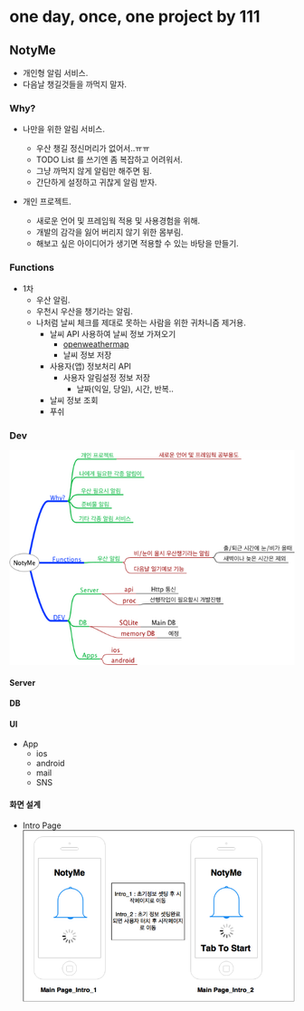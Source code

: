 # one day, once, one project by 111

## NotyMe
- 개인형 알림 서비스.
- 다음날 챙길것들을 까먹지 말자.


### Why?

- 나만을 위한 알림 서비스.
    - 우산 챙길 정신머리가 없어서..ㅠㅠ
    - TODO List 를 쓰기엔 좀 복잡하고 어려워서.
    - 그냥 까먹지 않게 알림만 해주면 됨.
    - 간단하게 설정하고 귀찮게 알림 받자.

- 개인 프로젝트.
	- 새로운 언어 및 프레임웍 적용 및 사용경험을 위해.
	- 개발의 감각을 잃어 버리지 않기 위한 몸부림.
	- 해보고 싶은 아이디어가 생기면 적용할 수 있는 바탕을 만들기.

### Functions
- 1차
	- 우산 알림.
	- 우천시 우산을 챙기라는 알림.
	- 나처럼 날씨 체크를 제대로 못하는 사람을 위한 귀차니즘 제거용.
		- 날씨 API 사용하여 날씨 정보 가져오기
			- [openweathermap](http://openweathermap.org/API)
			- 날씨 정보 저장
        - 사용자(앱) 정보처리 API
	        - 사용자 알림설정 정보 저장
		        - 날짜(익일, 당일), 시간, 반복..
        - 날씨 정보 조회
        - 푸쉬

### Dev 

![전체 구성도](./docImg/NotyMe.png)

#### Server

#### DB

#### UI

- App
	- ios
	- android
	- mail
	- SNS

#### 화면 설계

* Intro Page
![전체 구성도](./docImg/notyme_Intro_Page.png)
